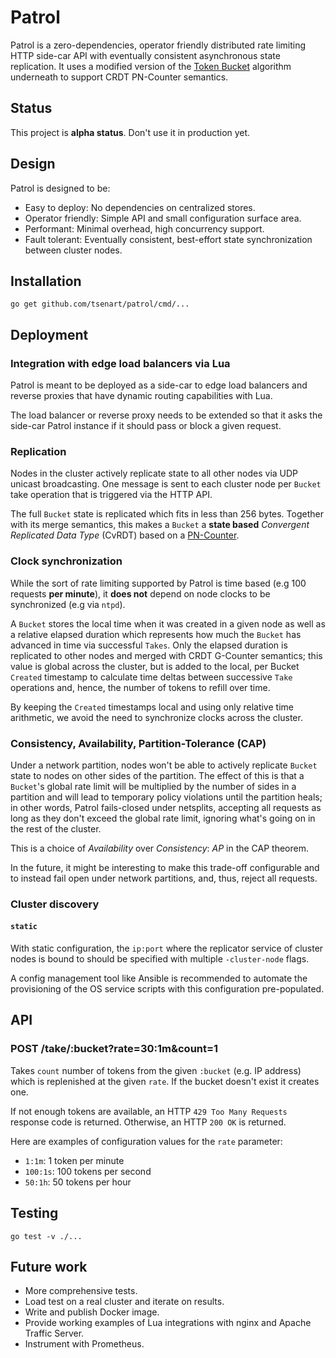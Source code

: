 # Patrol

Patrol is a zero-dependencies, operator friendly
distributed rate limiting HTTP side-car API with eventually
consistent asynchronous state replication. It uses a modified version of
the [Token Bucket](https://en.wikipedia.org/wiki/Token_bucket) algorithm
underneath to support CRDT PN-Counter semantics.

## Status

This project is **alpha status**. Don't use it in production yet.

## Design

Patrol is designed to be:

- Easy to deploy: No dependencies on centralized stores.
- Operator friendly: Simple API and small configuration surface area.
- Performant: Minimal overhead, high concurrency support.
- Fault tolerant: Eventually consistent, best-effort state synchronization between cluster nodes.

## Installation

```console
go get github.com/tsenart/patrol/cmd/...
```

## Deployment

### Integration with edge load balancers via Lua

Patrol is meant to be deployed as a side-car to edge load balancers
and reverse proxies that have dynamic routing capabilities with
Lua.

The load balancer or reverse proxy needs to be extended so that it asks
the side-car Patrol instance if it should pass or block a given request.

### Replication

Nodes in the cluster actively replicate state to all other nodes via UDP
unicast broadcasting. One message is sent to each cluster node per `Bucket`
take operation that is triggered via the HTTP API.

The full `Bucket` state is replicated which fits in less than 256 bytes.
Together with its merge semantics, this makes a `Bucket` a **state based**
*Convergent Replicated Data Type* (CvRDT) based on a [PN-Counter](https://en.wikipedia.org/wiki/Conflict-free_replicated_data_type#PN-Counter_(Positive-Negative_Counter)).

### Clock synchronization

While the sort of rate limiting supported by Patrol is time based (e.g 100 requests **per minute**),
it **does not** depend on node clocks to be synchronized (e.g via `ntpd`).

A `Bucket` stores the local time when it was created in a given node as well as a relative
elapsed duration which represents how much the `Bucket` has advanced in time via successful `Takes`.
Only the elapsed duration is replicated to other nodes and merged with CRDT G-Counter semantics;
this value is global across the cluster, but is added to the local, per Bucket `Created` timestamp
to calculate time deltas between successive `Take` operations and, hence, the number of tokens to
refill over time.

By keeping the `Created` timestamps local and using only relative time arithmetic, we avoid the
need to synchronize clocks across the cluster.

### Consistency, Availability, Partition-Tolerance (CAP)

Under a network partition, nodes won't be able to actively replicate `Bucket` state to nodes on
other sides of the partition. The effect of this is that a `Bucket`'s global rate limit
will be multiplied by the number of sides in a partition and will lead to temporary policy
violations until the partition heals; in other words, Patrol fails-closed under netsplits,
accepting all requests as long as they don't exceed the global rate limit, ignoring what's
going on in the rest of the cluster.

This is a choice of *Availability* over *Consistency*: *AP* in the CAP theorem.

In the future, it might be interesting to make this trade-off configurable and to instead fail
open under network partitions, and, thus, reject all requests.

### Cluster discovery

#### `static`

With static configuration, the `ip:port` where the replicator service of cluster nodes is bound to
should be specified with multiple `-cluster-node` flags.

A config management tool like Ansible is recommended to automate the provisioning
of the OS service scripts with this configuration pre-populated.

## API

### POST /take/:bucket?rate=30:1m&count=1

Takes `count` number of tokens from the given `:bucket` (e.g. IP address) which is replenished
at the given `rate`. If the bucket doesn't exist it creates one.

If not enough tokens are available, an HTTP `429 Too Many Requests` response code is returned.
Otherwise, an HTTP `200 OK` is returned.

Here are examples of configuration values for the `rate` parameter:

- `1:1m`: 1 token per minute
- `100:1s`: 100 tokens per second
- `50:1h`: 50 tokens per hour

## Testing

```console
go test -v ./...
```

## Future work

- More comprehensive tests.
- Load test on a real cluster and iterate on results.
- Write and publish Docker image.
- Provide working examples of Lua integrations with nginx and Apache Traffic Server.
- Instrument with Prometheus.
